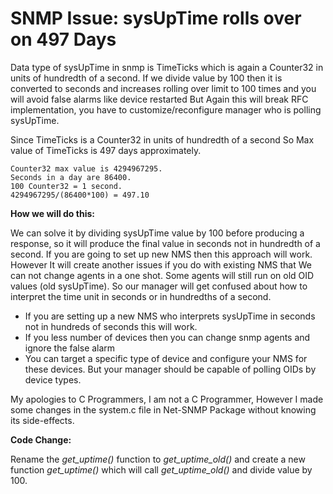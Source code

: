 # SNMP Issue: sysUpTime rolls over on 497 Days


Data type of sysUpTime in snmp is TimeTicks which is again a Counter32 in units of hundredth of a second. If we divide value by 100 then it is converted to seconds and increases rolling over limit to 100 times and you will avoid false alarms like device restarted But Again this will break RFC implementation, you have to customize/reconfigure manager who is polling sysUpTime.


Since TimeTicks is a Counter32 in units of hundredth of a second  So Max value of TimeTicks is 497 days approximately.
```
Counter32 max value is 4294967295.
Seconds in a day are 86400.
100 Counter32 = 1 second.
4294967295/(86400*100) = 497.10
```

**How we will do this:**

We can solve it by dividing sysUpTime value by 100 before producing a response, so it will produce the final value in seconds not in hundredth of a second. If you are going to set up new NMS then this approach will work. However It will create another issues if you do with existing NMS that We can not change agents in a one shot. Some agents will still run on old OID values (old sysUpTime). So our manager will get confused about how to interpret the time unit in seconds or in hundredths of a second.

- If you are setting up a new NMS who interprets sysUpTime in seconds not in hundreds of seconds this will work.
- If you less number of devices then you can change snmp agents and ignore the false alarm
- You can target a specific type of device and configure your NMS for these devices. But your manager should be capable of polling OIDs by device types.

My apologies to C Programmers, I am not a C Programmer, However I made some changes in the system.c file in Net-SNMP Package without knowing its side-effects.

**Code Change:**

Rename the *get_uptime()* function to *get_uptime_old()* and create a new function *get_uptime()* which will call *get_uptime_old()* and divide value by 100.
